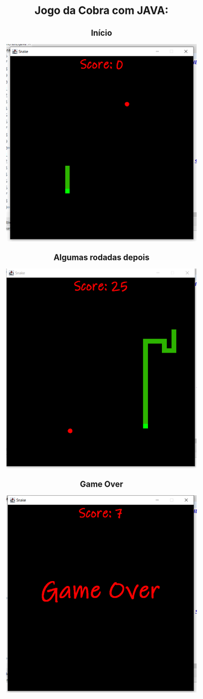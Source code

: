 <h1 align="center"> Jogo da Cobra com JAVA: </h1>

  <h2 align="center"> Início </h2>
   <a href="#">
    <img align="center" width="700" src="Com.PNG" />
  </a>
 
  <h2 align="center"> Algumas rodadas depois </h2>
  <a href="#">
    <img align="center" width="700" src="Snake.PNG" />
  </a>
  
  <h2 align="center"> Game Over </h2>
  <a href="#">
    <img align="center" width="700" src="GO.PNG" />
  </a>
